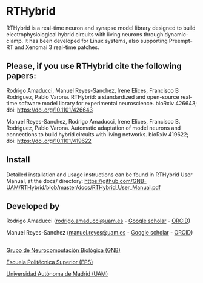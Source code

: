# RTHybrid
RTHybrid is a real-time neuron and synapse model library designed to build electrophysiological hybrid circuits with living neurons through dynamic-clamp. It has been developed for Linux systems, also supporting Preempt-RT and Xenomai 3 real-time patches.

## Please, if you use RTHybrid cite the following papers:

Rodrigo Amaducci, Manuel Reyes-Sanchez, Irene Elices, Francisco B 
Rodriguez, Pablo Varona. RTHybrid: a standardized and open-source 
real-time software model library for experimental neuroscience. bioRxiv 
426643; doi: https://doi.org/10.1101/426643

Manuel Reyes-Sanchez, Rodrigo Amaducci, Irene Elices, Francisco B. 
Rodriguez, Pablo Varona. Automatic adaptation of model neurons and 
connections to build hybrid circuits with living networks. bioRxiv 
419622; doi: https://doi.org/10.1101/419622

## Install
Detailed installation and usage instructions can be found in RTHybrid User Manual, at the docs/ directory: https://github.com/GNB-UAM/RTHybrid/blob/master/docs/RTHybrid_User_Manual.pdf

## Developed by
Rodrigo Amaducci (rodrigo.amaducci@uam.es - [Google scholar](https://scholar.google.es/citations?user=Lq4ogOQAAAAJ) - [ORCID](http://orcid.org/0000-0003-2489-5569))

Manuel Reyes-Sanchez (manuel.reyes@uam.es - [Google scholar](https://scholar.google.es/citations?user=JlKzj1cAAAAJ) - [ORCID](http://orcid.org/0000-0003-2909-4664))

##

[Grupo de Neurocomputación Biológica (GNB)](http://arantxa.ii.uam.es/~gnb/)

[Escuela Politécnica Superior (EPS)](http://www.uam.es/ss/Satellite/EscuelaPolitecnica/es/home.htm)

[Universidad Autónoma de Madrid (UAM)](http://www.uam.es)

</center>
